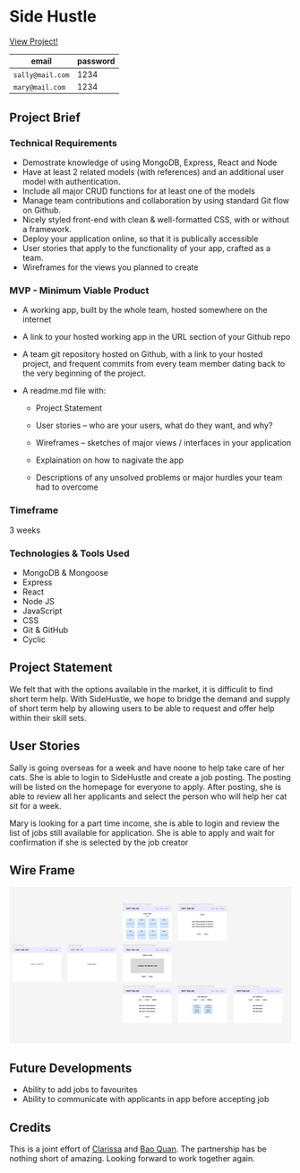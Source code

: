 # Side Hustle

[View Project!](https://side-hustle.cyclic.app/)

email | password
--- | --- |
`sally@mail.com` | 1234
`mary@mail.com`| 1234

###

## Project Brief

### Technical Requirements

- Demostrate knowledge of using MongoDB, Express, React and Node
- Have at least 2 related models (with references) and an additional user model with authentication.
- Include all major CRUD functions for at least one of the models
- Manage team contributions and collaboration by using standard Git flow on Github.
- Nicely styled front-end with clean & well-formatted CSS, with or without a framework.
- Deploy your application online, so that it is publically accessible
- User stories that apply to the functionality of your app, crafted as a team.
- Wireframes for the views you planned to create

### MVP - Minimum Viable Product

- A working app, built by the whole team, hosted somewhere on the internet
- A link to your hosted working app in the URL section of your Github repo
- A team git repository hosted on Github, with a link to your hosted project, and frequent commits from every team member dating back to the very beginning of the project.
- A readme.md file with:

  - Project Statement

  - User stories – who are your users, what do they want, and why?
  - Wireframes – sketches of major views / interfaces in your application
  - Explaination on how to nagivate the app
  - Descriptions of any unsolved problems or major hurdles your team had to overcome

### Timeframe

3 weeks

### Technologies & Tools Used

- MongoDB & Mongoose
- Express
- React
- Node JS
- JavaScript
- CSS
- Git & GitHub
- Cyclic

## Project Statement

We felt that with the options available in the market, it is difficulit to find short term help. With SideHustle, we hope to bridge the demand and supply of short term help by allowing users to be able to request and offer help within their skill sets.

## User Stories

Sally is going overseas for a week and have noone to help take care of her cats. She is able to login to SideHustle and create a job posting. The posting will be listed on the homepage for everyone to apply. After posting, she is able to review all her applicants and select the person who will help her cat sit for a week.

Mary is looking for a part time income, she is able to login and review the list of jobs still available for application. She is able to apply and wait for confirmation if she is selected by the job creator

## Wire Frame

![Project Wireframe](./apps/client/public/wireframe.PNG)

## Future Developments

- Ability to add jobs to favourites
- Ability to communicate with applicants in app before accepting job

## Credits

This is a joint effort of [Clarissa](https://github.com/enclar) and [Bao Quan](https://github.com/baoquanong). The partnership has be nothing short of amazing. Looking forward to work together again.
